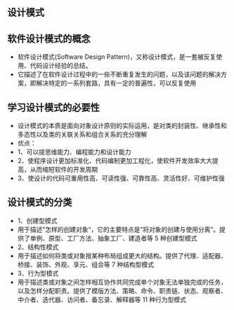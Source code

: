 ## 设计模式

## 软件设计模式的概念
* 软件设计模式(Software Design Pattern)，又称设计模式，是一套被反复使用、代码设计经验的总结。
* 它描述了在软件设计过程中的一些不断重复发生的问题，以及该问题的解决方案，即解决特定的一系列套路，具有一定的普遍性，可以反复使用

## 学习设计模式的必要性
* 设计模式的本质是面向对象设计原则的实际运用，是对类的封装性、继承性和多态性以及类的关联关系和组合关系的充分理解
* 优点：
* 1、可以提思维能力、编程能力和设计能力
* 2、使程序设计更加标准化、代码编制更加工程化，使软件开发效率大大提高，从而缩短软件的开发周期
* 3、使设计的代码可重用性高、可读性强、可靠性高、灵活性好、可维护性强

## 设计模式的分类
* 1、创建型模式
* 用于描述”怎样的创建对象“，它的主要特点是”将对象的创建与使用分离“。提供了单例、原型、工厂方法、抽象工厂、建造者等 5 种创建型模式
* 2、结构性模式
* 用于描述如何将类或对象按某种布局组成更大的结构。提供了代理、适配器、桥接、装饰、外观、享元、组合等 7 种结构型模式
* 3、行为型模式
* 用于描述类或对象之间怎样相互协作共同完成单个对象无法单独完成的任务，以及怎样分配职责。提供了模版方法、策略、命令、职责链、状态、观察者、中介者、迭代器、访问者、备忘录、解释器等 11 种行为型模式